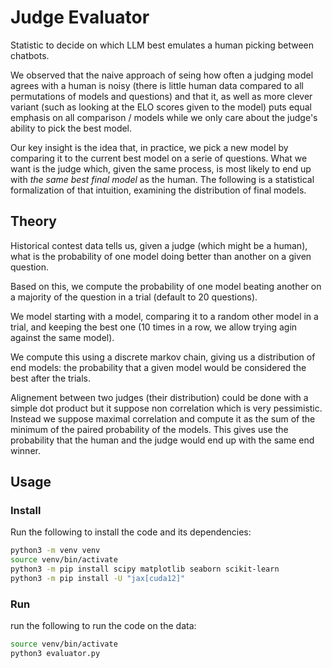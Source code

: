 # Judge Evaluator

Statistic to decide on which LLM best emulates a human picking between chatbots.

We observed that the naive approach of seing how often a judging model agrees with a human is noisy (there is little human data compared to all permutations of models and questions) and that it, as well as more clever variant (such as looking at the ELO scores given to the model) puts equal emphasis on all comparison / models while we only care about the judge's ability to pick the best model.

Our key insight is the idea that, in practice, we pick a new model by comparing it to the current best model on a serie of questions.
What we want is the judge which, given the same process, is most likely to end up with *the same best final model* as the human.
The following is a statistical formalization of that intuition, examining the distribution of final models.

## Theory

Historical contest data tells us, given a judge (which might be a human), what is the probability of one model doing better than another on a given question.

Based on this, we compute the probability of one model beating another on a majority of the question in a trial (default to 20 questions).

We model starting with a model, comparing it to a random other model in a trial, and keeping the best one (10 times in a row, we allow trying agin against the same model).

We compute this using a discrete markov chain, giving us a distribution of end models: the probability that a given model would be considered the best after the trials.

Alignement between two judges (their distribution) could be done with a simple dot product but it suppose non correlation which is very pessimistic.
Instead we suppose maximal correlation and compute it as the sum of the minimum of the paired probability of the models.
This gives use the probability that the human and the judge would end up with the same end winner.

## Usage

### Install

Run the following to install the code and its dependencies:

```sh
python3 -m venv venv
source venv/bin/activate
python3 -m pip install scipy matplotlib seaborn scikit-learn
python3 -m pip install -U "jax[cuda12]"
```

### Run

run the following to run the code on the data:

```sh
source venv/bin/activate
python3 evaluator.py
```
